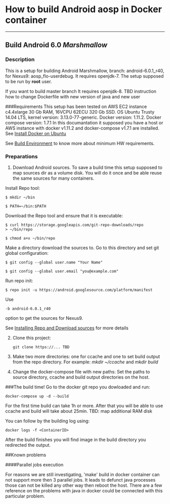 # How to build Android aosp in Docker container
----
## Build Android 6.0 *Marshmallow*
### Description 

This is a setup for building Android Marshmallow, branch: android-6.0.1\_r40, for Nexus9: aosp_flo-userdebug. It requires openjdk-7. The setup supposed to be run by **root** user. 

If you want to build master branch It requires openjdk-8. TBD instruction how to change Dockerfile with new version of java and new user 

###Requirements
This setup has been tested on AWS EC2 instance c4.4xlarge 30 Gb RAM, 16VCPU 62ECU 320 Gb SSD. OS Ubuntu Trusty 14.04 LTS, kernel version: 3.13.0-77-generic. Docker version: 1.11.2. Docker compose version: 1.7.1
In this documantation it supposed you have a host or AWS instance with docker v1.11.2 and docker-compose v1.7.1 are installed. See [Install Docker on Ubuntu](https://docs.docker.com/engine/installation/linux/ubuntulinux/)

See [Build Environment](https://source.android.com/source/requirements.html#hardware-requirements) to know more about minimum HW requirements. 


### Preparations 
1. Download Android sources. To save a build time this setup supposed to map sources dir as a volume disk. You will do it once and be able reuse the same sources for many containers.

 Install Repo tool:
 
 ```
 $ mkdir ~/bin
```

 ```
 $ PATH=~/bin:$PATH
 ```

 Download the Repo tool and ensure that it is executable:
 
 ```
$ curl https://storage.googleapis.com/git-repo-downloads/repo 
> ~/bin/repo
```

  ```
$ chmod a+x ~/bin/repo
```

 Make a directory download the sources to.
 Go to this directory and set git global configuration:

 ```
$ git config --global user.name "Your Name"
```
 ```
$ git config --global user.email "you@example.com"
```

 Run repo init:

 ```
$ repo init -u https://android.googlesource.com/platform/manifest
```
 
 Use 

 ```
-b android-6.0.1_r40
```

 option to get the sources for Nexus9.
  
 See [Installing Repo and Download sources](https://source.android.com/source/downloading.html#installing-repo) for more details

2. Clone this project:
    
    ```    
    git clone https://... TBD
    ```

3. Make two more directories: one for ccache and one to set build output from the repo directory. For example: *mkdir ~/ccache* and *mkdir build*

4. Change the docker-compose file with new paths:
Set the paths to source directory, ccache and build output directories on the host.   

###The build time!
Go to the docker git repo you dowloaded and run:

```
docker-compose up -d --build
```

For the first time build can take 1h or more. After that you will be able to use ccache and build will take about 25min.
TBD: map additional RAM disk

You can follow by the building log using:

```
docker logs -f <ContainerID>
```
 
After the build finishes you will find image in the build directory you redirected the output.

##Known problems

####Parallel jobs execution

For reasons we are still investigating, 'make' build in docker container can not support more then 3 parallel jobs. It leads to defunct java processes those can not be killed any other way then reboot the host. There are a few reference on the problems with java in docker could be connected with this particular problem.

 